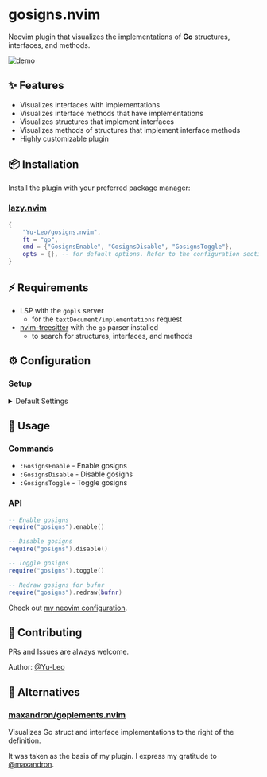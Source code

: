 # gosigns.nvim

Neovim plugin that visualizes the implementations of **Go** structures, interfaces, and methods.

![demo](https://github.com/user-attachments/assets/c4871997-376f-45cc-a833-0e96c3c5e731)

## ✨ Features

- Visualizes interfaces with implementations
- Visualizes interface methods that have implementations
- Visualizes structures that implement interfaces
- Visualizes methods of structures that implement interface methods
- Highly customizable plugin

## 📦 Installation

Install the plugin with your preferred package manager:

### [lazy.nvim](https://github.com/folke/lazy.nvim)

```lua
{
    "Yu-Leo/gosigns.nvim",
    ft = "go",
    cmd = {"GosignsEnable", "GosignsDisable", "GosignsToggle"},
    opts = {}, -- for default options. Refer to the configuration section for custom setup.
}
```

## ⚡️ Requirements

- LSP with the `gopls` server
  - for the `textDocument/implementations` request
- [nvim-treesitter](https://github.com/nvim-treesitter/nvim-treesitter/) with the `go` parser installed
    - to search for structures, interfaces, and methods

## ⚙️ Configuration

### Setup

<details><summary>Default Settings</summary>

```lua
---@class gosigns.OptsSignsChar
---@field public char string
---@field public hl string
local OptsSignsChar = {}

---@class gosigns.OptsSigns
---@field public priority integer
---@field public chars table<string, gosigns.OptsSignsChar>
local OptsSigns = {}

---@class gosigns.Opts
---@field public signs gosigns.OptsSigns
local defaults = {
  -- Config for signs in left-hand column
  signs = {
    -- https://neovim.io/doc/user/sign.html#sign-priority
    priority = 10,
    -- Config for chars by object types.
    -- To turn off the type set `nil` value
    chars = {
      -- Interfaces with implementations
      interface = {
        char = "↓",
        hl = "Comment",
      },
      -- Interface methods that have implementations
      method_elem = {
        char = "↓",
        hl = "Comment",
      },
      -- Structures that implement interfaces
      struct = {
        char = "↑",
        hl = "Comment",
      },
      -- Structures methods that implement interface methods
      method_declaration = {
        char = "↑",
        hl = "Comment",
      },
    },
  },
}
```

</details>

## 🚀 Usage

### Commands

- `:GosignsEnable` - Enable gosigns
- `:GosignsDisable` - Disable gosigns
- `:GosignsToggle` - Toggle gosigns

### API

```lua
-- Enable gosigns
require("gosigns").enable()

-- Disable gosigns
require("gosigns").disable()

-- Toggle gosigns
require("gosigns").toggle()

-- Redraw gosigns for bufnr
require("gosigns").redraw(bufnr)
```

Check out [my neovim configuration](https://github.com/Yu-Leo/nvim).

## 🤝 Contributing

PRs and Issues are always welcome.

Author: [@Yu-Leo](https://github.com/Yu-Leo)

## 🫶 Alternatives

### [maxandron/goplements.nvim](https://github.com/maxandron/goplements.nvim)

Visualizes Go struct and interface implementations to the right of the definition.

It was taken as the basis of my plugin. I express my gratitude to [@maxandron](https://github.com/maxandron).
